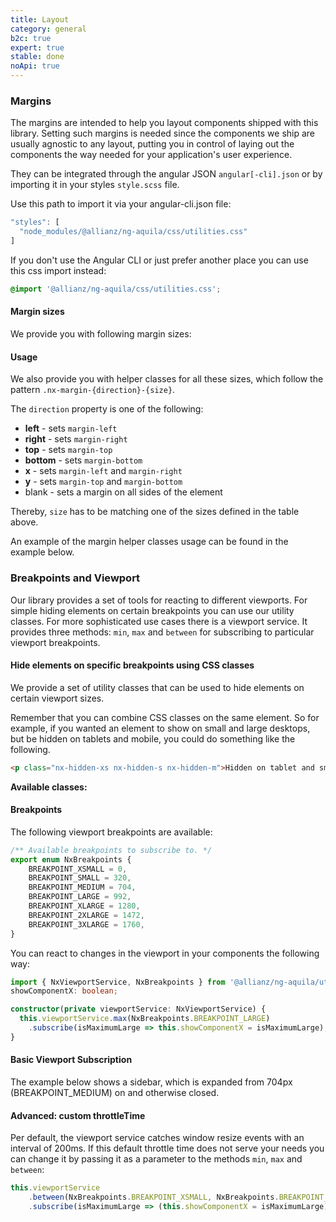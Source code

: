 ```yaml
---
title: Layout
category: general
b2c: true
expert: true
stable: done
noApi: true
---
```


### Margins

The margins are intended to help you layout components shipped with this library. Setting such margins is needed since the components we ship are usually agnostic to any layout, putting you in control of laying out the components the way needed for your application's user experience.

They can be integrated through the angular JSON `angular[-cli].json` or by importing it in your styles `style.scss` file.

Use this path to import it via your angular-cli.json file:

```ts
"styles": [
  "node_modules/@allianz/ng-aquila/css/utilities.css"
]
```

If you don't use the Angular CLI or just prefer another place you can use this css import instead:

```css
@import '@allianz/ng-aquila/css/utilities.css';
```

#### Margin sizes

We provide you with following margin sizes:

<!-- example(margin-sizes, { "hideHeader": true }) -->

#### Usage

We also provide you with helper classes for all these sizes, which follow the pattern `.nx-margin-{direction}-{size}`.

The `direction` property is one of the following:

-   **left** - sets `margin-left`
-   **right** - sets `margin-right`
-   **top** - sets `margin-top`
-   **bottom** - sets `margin-bottom`
-   **x** - sets `margin-left` and `margin-right`
-   **y** - sets `margin-top` and `margin-bottom`
-   blank - sets a margin on all sides of the element

Thereby, `size` has to be matching one of the sizes defined in the table above.

An example of the margin helper classes usage can be found in the example below.

<!-- example(margin-usage) -->

### Breakpoints and Viewport

Our library provides a set of tools for reacting to different viewports. For simple hiding elements on certain breakpoints you can use our utility classes. For more sophisticated use cases there is a viewport service. It provides three methods: `min`, `max` and `between` for subscribing to particular viewport breakpoints.

#### Hide elements on specific breakpoints using CSS classes

We provide a set of utility classes that can be used to hide elements on certain viewport sizes.

Remember that you can combine CSS classes on the same element. So for example, if you wanted an element to show on small and large desktops, but be hidden on tablets and mobile, you could do something like the following.

```html
<p class="nx-hidden-xs nx-hidden-s nx-hidden-m">Hidden on tablet and smaller</p>
```

**Available classes:**

<!-- example(hidden-classes, { "hideHeader": true }) -->

#### Breakpoints

The following viewport breakpoints are available:

```ts
/** Available breakpoints to subscribe to. */
export enum NxBreakpoints {
    BREAKPOINT_XSMALL = 0,
    BREAKPOINT_SMALL = 320,
    BREAKPOINT_MEDIUM = 704,
    BREAKPOINT_LARGE = 992,
    BREAKPOINT_XLARGE = 1280,
    BREAKPOINT_2XLARGE = 1472,
    BREAKPOINT_3XLARGE = 1760,
}
```

You can react to changes in the viewport in your components the following way:

```ts
import { NxViewportService, NxBreakpoints } from '@allianz/ng-aquila/utils';
showComponentX: boolean;

constructor(private viewportService: NxViewportService) {
  this.viewportService.max(NxBreakpoints.BREAKPOINT_LARGE)
    .subscribe(isMaximumLarge => this.showComponentX = isMaximumLarge);
}
```

#### Basic Viewport Subscription

The example below shows a sidebar, which is expanded from 704px (BREAKPOINT_MEDIUM) on and otherwise closed.

<!-- example(viewport-change) -->

#### Advanced: custom throttleTime

Per default, the viewport service catches window resize events with an interval of 200ms. If this default throttle time does not serve your needs you can change it by passing it as a parameter to the methods `min`, `max` and `between`:

```ts
this.viewportService
    .between(NxBreakpoints.BREAKPOINT_XSMALL, NxBreakpoints.BREAKPOINT_MEDIUM, 500)
    .subscribe(isMaximumLarge => (this.showComponentX = isMaximumLarge));
```
